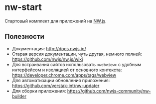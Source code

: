 # nw-start

Стартовый комплект для приложений на [NW.js](https://nwjs.io/).


## Полезности

* Документация: http://docs.nwjs.io/
* Старая версия документации, чуть другая, немного полней: https://github.com/nwjs/nw.js/wiki
* Для встраивания сайтов использовать `<webview>` с удобным интерфейсом и изоляцией от основного контекста: https://developer.chrome.com/apps/tags/webview
* Для автоматизации обновления приложения: https://github.com/verstak-int/nw-updater
* Для сборки приложения: https://github.com/nwjs-community/nw-builder
